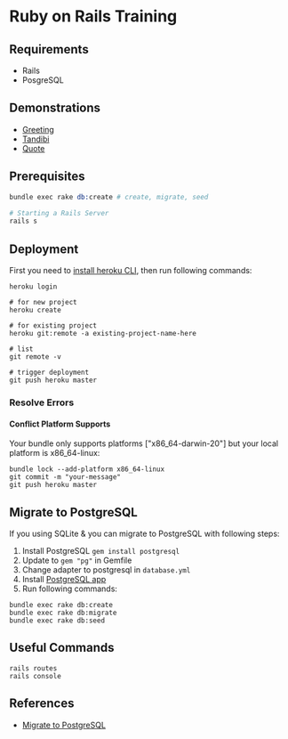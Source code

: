 <!-- # README

This README would normally document whatever steps are necessary to get the
application up and running.

Things you may want to cover:

* Ruby version

* System dependencies

* Configuration

* Database creation

* Database initialization

* How to run the test suite

* Services (job queues, cache servers, search engines, etc.)

* Deployment instructions

* ... -->
# Ruby on Rails Training
## Requirements
* Rails
* PosgreSQL

## Demonstrations
- [Greeting](https://greeting-rails-training.herokuapp.com)
- [Tandibi](https://tandibi-ror-training.herokuapp.com/)
- [Quote](https://quote-rails-training.herokuapp.com)

## Prerequisites
```s
bundle exec rake db:create # create, migrate, seed

# Starting a Rails Server
rails s
```

## Deployment
First you need to [install heroku CLI](https://devcenter.heroku.com/articles/heroku-cli#install-the-heroku-cli), then run following commands:
```shell
heroku login

# for new project
heroku create

# for existing project
heroku git:remote -a existing-project-name-here

# list
git remote -v

# trigger deployment
git push heroku master
```

### Resolve Errors
#### Conflict Platform Supports
Your bundle only supports platforms ["x86_64-darwin-20"] but your local platform is x86_64-linux:
```
bundle lock --add-platform x86_64-linux
git commit -m "your-message"
git push heroku master
```

## Migrate to PostgreSQL
If you using SQLite & you can migrate to PostgreSQL with following steps:
1. Install PostgreSQL `gem install postgresql`
2. Update to `gem "pg"` in Gemfile
3. Change adapter to postgresql in `database.yml`
4. Install [PostgreSQL app](https://postgresapp.com/downloads.html)
5. Run following commands:
```shell
bundle exec rake db:create
bundle exec rake db:migrate
bundle exec rake db:seed
```
## Useful Commands
```shell
rails routes
rails console
```

## References
- [Migrate to PostgreSQL](https://medium.com/@virtual_khan/converting-rails-from-sqlite3-to-postgresql-d97023314a14)
